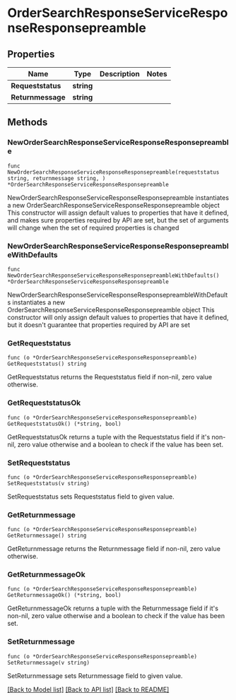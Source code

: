 # OrderSearchResponseServiceResponseResponsepreamble

## Properties

Name | Type | Description | Notes
------------ | ------------- | ------------- | -------------
**Requeststatus** | **string** |  | 
**Returnmessage** | **string** |  | 

## Methods

### NewOrderSearchResponseServiceResponseResponsepreamble

`func NewOrderSearchResponseServiceResponseResponsepreamble(requeststatus string, returnmessage string, ) *OrderSearchResponseServiceResponseResponsepreamble`

NewOrderSearchResponseServiceResponseResponsepreamble instantiates a new OrderSearchResponseServiceResponseResponsepreamble object
This constructor will assign default values to properties that have it defined,
and makes sure properties required by API are set, but the set of arguments
will change when the set of required properties is changed

### NewOrderSearchResponseServiceResponseResponsepreambleWithDefaults

`func NewOrderSearchResponseServiceResponseResponsepreambleWithDefaults() *OrderSearchResponseServiceResponseResponsepreamble`

NewOrderSearchResponseServiceResponseResponsepreambleWithDefaults instantiates a new OrderSearchResponseServiceResponseResponsepreamble object
This constructor will only assign default values to properties that have it defined,
but it doesn't guarantee that properties required by API are set

### GetRequeststatus

`func (o *OrderSearchResponseServiceResponseResponsepreamble) GetRequeststatus() string`

GetRequeststatus returns the Requeststatus field if non-nil, zero value otherwise.

### GetRequeststatusOk

`func (o *OrderSearchResponseServiceResponseResponsepreamble) GetRequeststatusOk() (*string, bool)`

GetRequeststatusOk returns a tuple with the Requeststatus field if it's non-nil, zero value otherwise
and a boolean to check if the value has been set.

### SetRequeststatus

`func (o *OrderSearchResponseServiceResponseResponsepreamble) SetRequeststatus(v string)`

SetRequeststatus sets Requeststatus field to given value.


### GetReturnmessage

`func (o *OrderSearchResponseServiceResponseResponsepreamble) GetReturnmessage() string`

GetReturnmessage returns the Returnmessage field if non-nil, zero value otherwise.

### GetReturnmessageOk

`func (o *OrderSearchResponseServiceResponseResponsepreamble) GetReturnmessageOk() (*string, bool)`

GetReturnmessageOk returns a tuple with the Returnmessage field if it's non-nil, zero value otherwise
and a boolean to check if the value has been set.

### SetReturnmessage

`func (o *OrderSearchResponseServiceResponseResponsepreamble) SetReturnmessage(v string)`

SetReturnmessage sets Returnmessage field to given value.



[[Back to Model list]](../README.md#documentation-for-models) [[Back to API list]](../README.md#documentation-for-api-endpoints) [[Back to README]](../README.md)


